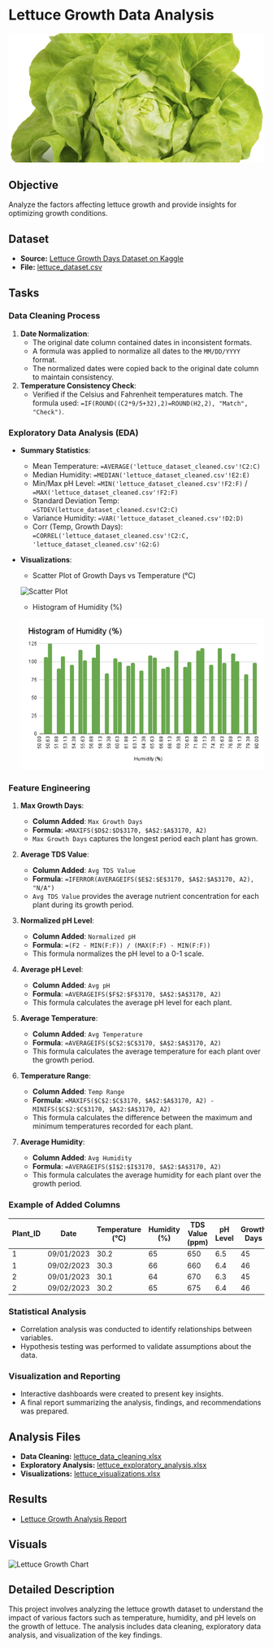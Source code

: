 # Lettuce Growth Data Analysis

![Lettuce](../../images/dataset-cover.jpg)

## Objective
Analyze the factors affecting lettuce growth and provide insights for optimizing growth conditions.

## Dataset
- **Source:** [Lettuce Growth Days Dataset on Kaggle](https://www.kaggle.com/datasets/jjayfabor/lettuce-growth-days)
- **File:** [lettuce_dataset.csv](../../datasets/lettuce_dataset_updated.csv)


## Tasks
### Data Cleaning Process
1. **Date Normalization**:
   - The original date column contained dates in inconsistent formats.
   - A formula was applied to normalize all dates to the `MM/DD/YYYY` format.
   - The normalized dates were copied back to the original date column to maintain consistency.
2. **Temperature Consistency Check**:
   -  Verified if the Celsius and Fahrenheit temperatures match. The formula used: `=IF(ROUND((C2*9/5+32),2)=ROUND(H2,2), "Match", "Check")`.

### Exploratory Data Analysis (EDA)

- **Summary Statistics**:
  - Mean Temperature: `=AVERAGE('lettuce_dataset_cleaned.csv'!C2:C)`
  - Median Humidity: `=MEDIAN('lettuce_dataset_cleaned.csv'!E2:E)`
  - Min/Max pH Level: `=MIN('lettuce_dataset_cleaned.csv'!F2:F)` / `=MAX('lettuce_dataset_cleaned.csv'!F2:F)`
  - Standard Deviation Temp: `=STDEV(lettuce_dataset_cleaned.csv!C2:C)`
  - Variance Humidity: `=VAR('lettuce_dataset_cleaned.csv'!D2:D)`
  - Corr (Temp, Growth Days):	 `=CORREL('lettuce_dataset_cleaned.csv'!C2:C, 'lettuce_dataset_cleaned.csv'!G2:G)`
- **Visualizations**:
   - Scatter Plot of Growth Days vs Temperature (°C)
  
   ![Scatter Plot](../../images/Growth%20Days%20vs%20Temperature%20(°C).png)
  - Histogram of Humidity (%)
    
  ![Histogram Plot](../../images/Histogram%20of%20Humidity%20(%25).png)

### Feature Engineering



1. **Max Growth Days**:
    - **Column Added**: `Max Growth Days`
    - **Formula**: `=MAXIFS($D$2:$D$3170, $A$2:$A$3170, A2)`
    - `Max Growth Days` captures the longest period each plant has grown.

2. **Average TDS Value**:
    - **Column Added**: `Avg TDS Value`
    - **Formula**: `=IFERROR(AVERAGEIFS($E$2:$E$3170, $A$2:$A$3170, A2), "N/A")`
    - `Avg TDS Value` provides the average nutrient concentration for each plant during its growth period.
3. **Normalized pH Level**:
    - **Column Added**: `Normalized pH`
    - **Formula**: `=(F2 - MIN(F:F)) / (MAX(F:F) - MIN(F:F))`
    - This formula normalizes the pH level to a 0-1 scale.

4. **Average pH Level**:
    - **Column Added**: `Avg pH`
    - **Formula**: `=AVERAGEIFS($F$2:$F$3170, $A$2:$A$3170, A2)`
    - This formula calculates the average pH level for each plant.

5. **Average Temperature**:
    - **Column Added**: `Avg Temperature`
    - **Formula**: `=AVERAGEIFS($C$2:$C$3170, $A$2:$A$3170, A2)`
    - This formula calculates the average temperature for each plant over the growth period.

6. **Temperature Range**:
    - **Column Added**: `Temp Range`
    - **Formula**: `=MAXIFS($C$2:$C$3170, $A$2:$A$3170, A2) - MINIFS($C$2:$C$3170, $A$2:$A$3170, A2)`
    - This formula calculates the difference between the maximum and minimum temperatures recorded for each plant.

7. **Average Humidity**:
    - **Column Added**: `Avg Humidity`
    - **Formula**: `=AVERAGEIFS($I$2:$I$3170, $A$2:$A$3170, A2)`
    - This formula calculates the average humidity for each plant over the growth period.



### Example of Added Columns

| Plant_ID | Date       | Temperature (°C) | Humidity (%) | TDS Value (ppm) | pH Level | Growth Days | Max Growth Days | Avg TDS Value | Growth Rate | Normalized pH | Avg pH | Avg Temperature | Temp Range |
|----------|------------|------------------|--------------|-----------------|----------|-------------|-----------------|---------------|-------------|---------------|--------|-----------------|-------------|
| 1        | 09/01/2023 | 30.2             | 65           | 650             | 6.5      | 45          | 48              | 663           | 0.94        | 0.81          | 6.4    | 30.25           | 1.8         |
| 1        | 09/02/2023 | 30.3             | 66           | 660             | 6.4      | 46          | 48              | 663           | 0.96        | 0.79          | 6.4    | 30.25           | 1.8         |
| 2        | 09/01/2023 | 30.1             | 64           | 670             | 6.3      | 45          | 47              | 680           | 0.96        | 0.76          | 6.35   | 30.15           | 2.1         |
| 2        | 09/02/2023 | 30.2             | 65           | 675             | 6.4      | 46          | 47              | 680           | 0.98        | 0.79          | 6.35   | 30.15           | 2.1         |






### Statistical Analysis

- Correlation analysis was conducted to identify relationships between variables.
- Hypothesis testing was performed to validate assumptions about the data.

### Visualization and Reporting

- Interactive dashboards were created to present key insights.
- A final report summarizing the analysis, findings, and recommendations was prepared.


## Analysis Files
- **Data Cleaning:** [lettuce_data_cleaning.xlsx](lettuce_data_cleaning.xlsx)
- **Exploratory Analysis:** [lettuce_exploratory_analysis.xlsx](lettuce_exploratory_analysis.xlsx)
- **Visualizations:** [lettuce_visualizations.xlsx](lettuce_visualizations.xlsx)

## Results
- [Lettuce Growth Analysis Report](../../reports/lettuce_analysis_report.pdf)

## Visuals
![Lettuce Growth Chart](../../images/lettuce_growth_chart.png)

## Detailed Description
This project involves analyzing the lettuce growth dataset to understand the impact of various factors such as temperature, humidity, and pH levels on the growth of lettuce. The analysis includes data cleaning, exploratory data analysis, and visualization of the key findings.

